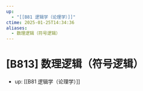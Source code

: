 ```yaml
---
up:
  - "[[B81 逻辑学（论理学）]]"
ctime: 2025-01-25T14:34:36
aliases:
  - 数理逻辑（符号逻辑）
---
```


# [B813] 数理逻辑（符号逻辑）

- up: [[B81 逻辑学（论理学）]]
